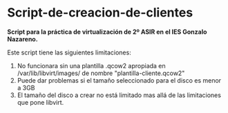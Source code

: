 # Script-de-creacion-de-clientes
**Script para la práctica de virtualización de 2º ASIR en el IES Gonzalo Nazareno.**

Este script tiene las siguientes limitaciones:
1. No funcionara sin una plantilla .qcow2 apropiada en /var/lib/libvirt/images/ de nombre "plantilla-cliente.qcow2"
2. Puede dar problemas si el tamaño seleccionado para el disco es menor a 3GB
3. El tamaño del disco a crear no está limitado mas allá de las limitaciones que pone libvirt.
